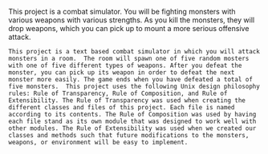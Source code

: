 This project is a combat simulator.  You will be fighting monsters with various weapons with various strengths.  As you kill the monsters, they will drop weapons, which you can pick up to mount a more serious offensive attack.

<!-- more -->
	This project is a text based combat simulator in which you will attack monsters in a room.  The room will spawn one of five random mosters with one of five different types of weapons. After you defeat the monster, you can pick up its weapon in order to defeat the next monster more easily. The game ends when you have defeated a total of five monsters.  This project uses the following Unix design philosophy rules: Rule of Transparency, Rule of Composition, and Rule of Extensibility. The Rule of Transparency was used when creating the different classes and files of this project. Each file is named according to its contents. The Rule of Composition was used by having each file stand as its own module that was designed to work well with other modules. The Rule of Extensibility was used when we created our classes and methods such that future modifications to the monsters, weapons, or environment will be easy to implement.
